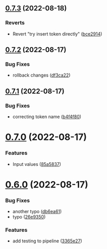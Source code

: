 ## [0.7.3](https://github.com/AleksandrsCehrovs/greetings-ci/compare/v0.7.2...v0.7.3) (2022-08-18)


### Reverts

* Revert "try insert token directly" ([bce2914](https://github.com/AleksandrsCehrovs/greetings-ci/commit/bce291489a4a58ca2a09776cfe553253c83ed3bd))



## [0.7.2](https://github.com/AleksandrsCehrovs/greetings-ci/compare/v0.7.1...v0.7.2) (2022-08-17)


### Bug Fixes

* rollback changes ([df3ca22](https://github.com/AleksandrsCehrovs/greetings-ci/commit/df3ca22e5ba0fef9e778f22d54bd35ec216e1784))



## [0.7.1](https://github.com/AleksandrsCehrovs/greetings-ci/compare/v0.7.0...v0.7.1) (2022-08-17)


### Bug Fixes

* correcting token name ([b4f4f80](https://github.com/AleksandrsCehrovs/greetings-ci/commit/b4f4f80d16af2f714dd4148f6a9b53d50152402e))



# [0.7.0](https://github.com/AleksandrsCehrovs/greetings-ci/compare/v0.6.0...v0.7.0) (2022-08-17)


### Features

* Input values ([85a5837](https://github.com/AleksandrsCehrovs/greetings-ci/commit/85a5837d470e34c3ec6e3c7e90bd2ca2d0f068f4))



# [0.6.0](https://github.com/AleksandrsCehrovs/greetings-ci/compare/v0.5.0...v0.6.0) (2022-08-17)


### Bug Fixes

* another typo ([db6ea61](https://github.com/AleksandrsCehrovs/greetings-ci/commit/db6ea61013189fa82c7cf32a86529e3744798991))
* typo ([26e9350](https://github.com/AleksandrsCehrovs/greetings-ci/commit/26e9350d3c4c99b137f6e582cc8fcd985b660c8d))


### Features

* add testing to pipeline ([3365e27](https://github.com/AleksandrsCehrovs/greetings-ci/commit/3365e27b20efed10c89a86d4f33a385cb3756167))



